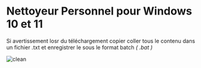 # Nettoyeur Personnel pour Windows 10 et 11

Si avertissement losr du téléchargement copier coller tous le contenu dans un fichier .txt et enregistrer le sous le format batch *( .bat )*


![clean](https://github.com/ps81frt/Powershell/assets/32146568/4924af73-e2b3-433e-8e8f-bb30f1ad076a)
